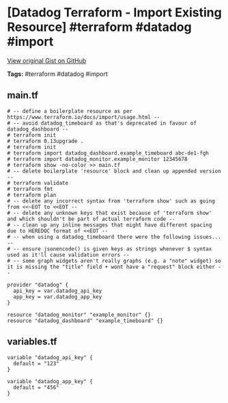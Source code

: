 # [Datadog Terraform - Import Existing Resource] #terraform #datadog #import

[View original Gist on GitHub](https://gist.github.com/Integralist/d9c1e5680ac4574f9f5b120087a925bb)

**Tags:** #terraform #datadog #import

## main.tf

```hcl
# -- define a boilerplate resource as per https://www.terraform.io/docs/import/usage.html --
# -- avoid datadog_timeboard as that's deprecated in favour of datadog_dashboard --
# terraform init
# terraform 0.13upgrade .
# terraform init
# terraform import datadog_dashboard.example_timeboard abc-de1-fgh
# terraform import datadog_monitor.example_monitor 12345678
# terraform show -no-color >> main.tf
# -- delete boilerplate 'resource' block and clean up appended version --
# terraform validate
# terraform fmt
# terraform plan
# -- delete any incorrect syntax from 'terraform show' such as going from <<~EOT to <<EOT --
# -- delete any unknown keys that exist because of 'terraform show' and which shouldn't be part of actual terraform code --
# -- clean up any inline messages that might have different spacing due to HEREDOC format of <<EOT --
# -- when using a datadog_timeboard there were the following issues... --
# -- ensure jsonencode() is given keys as strings whenever $ syntax used as it'll cause validation errors --
# -- some graph widgets aren't really graphs (e.g. a "note" widget) so it is missing the "title" field + wont have a "request" block either --

provider "datadog" {
  api_key = var.datadog_api_key
  app_key = var.datadog_app_key
}

resource "datadog_monitor" "example_monitor" {}
resource "datadog_dashboard" "example_timeboard" {}
```

## variables.tf

```hcl
variable "datadog_api_key" {
  default = "123"
}

variable "datadog_app_key" {
  default = "456"
}

```

